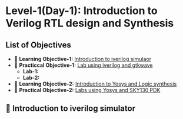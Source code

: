 # Level-1(Day-1): Introduction to Verilog RTL design and Synthesis

## List of Objectives

- :book: <b>Learning Objective-1:</b> [Introduction to iverilog simulaor](#Introduction-to-iverilog-simulator)
- :dart: <b>Practiccal Objective-1:</b> [Lab using iverilog and gtkwave](#Lab-using-iverilog-and-gtkwave)
   - <b>Lab-1:</b>
   - <b>Lab-2:</b>
- :book: <b>Learning Objective-2:</b> [Introduction to Yosys and Logic synthesis](#Introduction-to-Yosys-and-Logic-synthesis)
- :dart: <b>Practical Objective-2:</b> [Labs using Yosys and SKY130 PDK](#Labs-using-Yosys-and-SKY130-PDK)

## :book: Introduction to iverilog simulator
